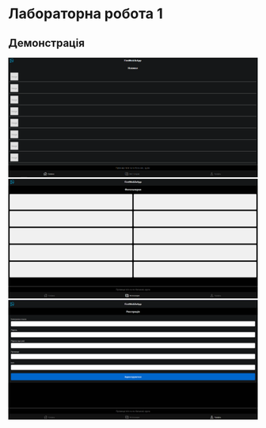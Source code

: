 # Лабораторна робота 1
## Демонстрація
![Photo](imgs/Без%20імені.png)
![Photo](imgs/2.png)
![Photo](imgs/3.png)

